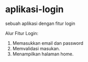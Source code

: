 # aplikasi-login
sebuah aplikasi dengan fitur login


Alur Fitur Login:
1. Memasukkan email dan password
2. Memvalidasi masukan.
3. Menampilkan halaman home.
